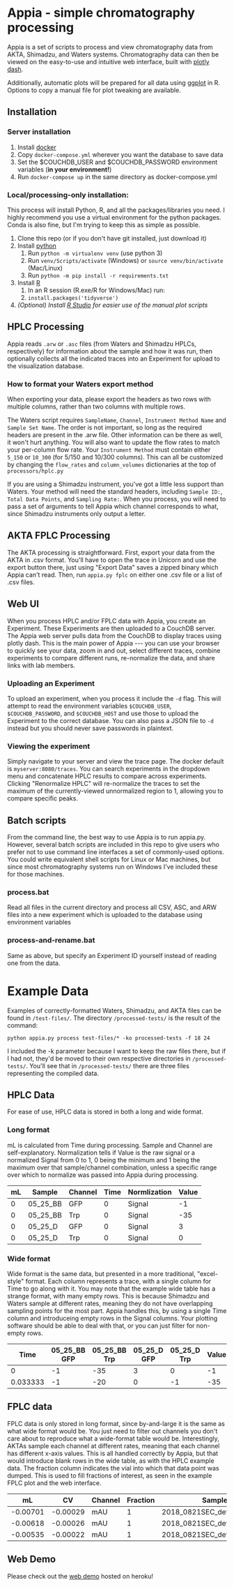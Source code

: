 # Appia - simple chromatography processing
Appia is a set of scripts to process and view chromatography data from AKTA, Shimadzu, and
Waters systems. Chromatography data can then be viewed on the easy-to-use and intuitive
web interface, built with [plotly dash](https://plotly.com/dash/).

Additionally, automatic plots will be prepared for all 
data using [ggplot](https://ggplot2.tidyverse.org/) in R. Options to copy a manual file for plot tweaking are
available.

## Installation
### Server installation
1. Install [docker](https://www.docker.com/)
2. Copy `docker-compose.yml` wherever you want the database to save data
3. Set the $COUCHDB_USER and $COUCHDB_PASSWORD environment variables (**in your environment!**)
4. Run `docker-compose up` in the same directory as docker-compose.yml

### Local/processing-only installation:
This process will install Python, R, and all the packages/libraries you need.
I highly recommend you use a virtual environment for the python packages. Conda
is also fine, but I'm trying to keep this as simple as possible.

1. Clone this repo (or if you don't have git installed, just download it)
2. Install [python](https://www.python.org/)
    1. Run `python -m virtualenv venv` (use python 3)
    2. Run `venv/Scripts/activate` (Windows) or `source venv/bin/activate` (Mac/Linux)
    3. Run `python -m pip install -r requirements.txt`
3. Install [R](https://www.r-project.org/)
    1. In an R session (R.exe/R for Windows/Mac) run:
    2. `install.packages('tidyverse')`
4. *(Optional) Install [R Studio](https://www.rstudio.com/) for easier use of the
    manual plot scripts*

## HPLC Processing
Appia reads `.arw` or `.asc` files (from Waters and Shimadzu HPLCs, respectively)
for information about the sample and how it was run, then optionally collects all the indicated
traces into an Experiment for upload to the visualization database.

### How to format your Waters export method
When exporting your data, please export the headers as two rows with multiple columns,
rather than two columns with multiple rows.

The Waters script requires `SampleName`, `Channel`, `Instrument Method Name` and
`Sample Set Name`. The order is not important, so long as the
required headers are present in the .arw file. Other information can be there as
well, it won't hurt anything. You will also want to update the flow rates to
match your per-column flow rate. Your `Instrument Method` must contain either
`5_150` or `10_300` (for 5/150 and 10/300 columns). This can all be customized by
changing the `flow_rates` and `column_volumes` dictionaries at the top of
`processors/hplc.py`

If you are using a Shimadzu instrument, you've got a little less support than Waters.
Your method will need the standard headers, including `Sample ID:`,
`Total Data Points`, and `Sampling Rate:`. When you process, you will need
to pass a set of arguments to tell Appia which channel corresponds to what,
since Shimadzu instruments only output a letter.

## AKTA FPLC Processing
The AKTA processing is straightforward. First, export your data from the AKTA in
.csv format. You'll have to open the trace in Unicorn and use the export button there,
just using "Export Data" saves a zipped binary which Appia can't read.
Then, run `appia.py fplc` on either one .csv file or a list of
.csv files.

## Web UI

When you
process HPLC and/or FPLC data with Appia, you create an Experiment. These Experiments
are then uploaded to a CouchDB server. The Appia web server pulls data from the
CouchDB to display traces using plotly dash. This is the main power of Appia --- you
can use your browser to quickly see your data, zoom in and out, select different
traces, combine experiments to compare different runs, re-normalize the data, and
share links with lab members.

### Uploading an Experiment
To upload an experiment, when you process it include the `-d` flag. This will
attempt to read the environment variables `$COUCHDB_USER`, `$COUCHDB_PASSWORD`,
and `$COUCHDB_HOST` and use those to upload the Experiment to the correct database.
You can also pass a JSON file to `-d` instead but you should never save passwords
in plaintext.

### Viewing the experiment
Simply navigate to your server and view the trace page. The docker default is
`myserver:8080/traces`. You can search
experiments in the dropdown menu and concatenate HPLC results to compare across
experiments. Clicking "Renormalize HPLC" will re-normalize the traces to set the
maximum of the currently-viewed unnormalized region to 1, allowing you to compare
specific peaks.

## Batch scripts
From the command line, the best way to use Appia is to run appia.py. However,
several batch scripts are included in this repo to give users who prefer not
to use command line interfaces a set of commonly-used options. You could write
equivalent shell scripts for Linux or Mac machines, but since most chromatography
systems run on Windows I've included these for those machines.

### process.bat
Read all files in the current directory and process all CSV, ASC, and ARW files
into a new experiment which is uploaded to the database using environment variables

### process-and-rename.bat
Same as above, but specify an Experiment ID yourself instead of reading one from
the data.

# Example Data
Examples of correctly-formatted Waters, Shimadzu, and AKTA files can be found in `/test-files/`. The directory `/processed-tests/` is the result of the command:

```python appia.py process test-files/* -ko processed-tests -f 18 24```

I included the -k parameter because I want to keep the raw files there, but if I
had not, they'd be moved to their own respective directories in
`/processed-tests/`. You'll see that in `/processed-tests/` there are three
files representing the compiled data.

## HPLC Data
For ease of use, HPLC data is stored in both a long and wide format.

### Long format
mL is calculated from Time during processing. Sample and Channel are self-explanatory.
Normalization tells if Value is the raw signal or a normalized Signal from 0 to 1,
0 being the minimum and 1 being the maximum over that sample/channel combination,
unless a specific range over which to normalize was passed into Appia during processing.

| mL | Sample   | Channel | Time | Normlization | Value |
|----|----------|---------|------|--------------|-------|
| 0  | 05_25_BB | GFP     | 0    | Signal       | -1    |
| 0  | 05_25_BB | Trp     | 0    | Signal       | -35   |
| 0  | 05_25_D  | GFP     | 0    | Signal       | 3     |
| 0  | 05_25_D  | Trp     | 0    | Signal       | 0     |

### Wide format
Wide format is the same data, but presented in a more traditional, "excel-style" format.
Each column represents a trace, with a single column for Time to go along with it. You
may note that the example wide table has a strange format, with many empty rows. This is
because Shimadzu and Waters sample at different rates, meaning they do not have overlapping
sampling points for the most part. Appia handles this, by using a single Time column
and introduceing empty rows in the Signal columns. Your plotting software should be able
to deal with that, or you can just filter for non-empty rows.

| Time     | 05_25_BB GFP | 05_25_BB Trp | 05_25_D GFP | 05_25_D Trp | Value |
|----------|--------------|--------------|-------------|-------------|-------|
| 0        | -1           | -35          | 3           | 0           | -1    |
| 0.033333 | -1           | -20          | 0           | -1          | -35   |

## FPLC data
FPLC data is only stored in long format, since by-and-large it is the same as
what wide format would be. You just need to filter out channels you don't care about
to reproduce what a wide-format table would be. Interestingly, AKTAs sample each channel
at different rates, meaning that each channel has different x-axis values. This is all
handled correctly by Appia, but that would introduce blank rows in the wide table, as
with the HPLC example data. The fraction column indicates the vial into which that
data point was dumped. This is used to fill fractions of interest, as seen in the
example FPLC plot and the web interface.

| mL       | CV       | Channel | Fraction | Sample                     | Normalization | Value    |
|----------|----------|---------|----------|----------------------------|---------------|----------|
| -0.00701 | -0.00029 | mAU     | 1        | 2018_0821SEC_detergentENaC | Signal        | 0.031309 |
| -0.00618 | -0.00026 | mAU     | 1        | 2018_0821SEC_detergentENaC | Signal        | 0.022083 |
| -0.00535 | -0.00022 | mAU     | 1        | 2018_0821SEC_detergentENaC | Signal        | 0.022115 |

## Web Demo
Please check out the [web demo](https://appia-demo.herokuapp.com/) hosted on heroku!
